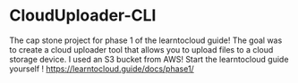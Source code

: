 # CloudUploader-CLI
The cap stone project for phase 1 of the learntocloud guide! The goal was to create a cloud uploader tool that allows you to upload files to a cloud storage device. I used an S3 bucket from AWS! Start the learntocloud guide yourself ! https://learntocloud.guide/docs/phase1/
